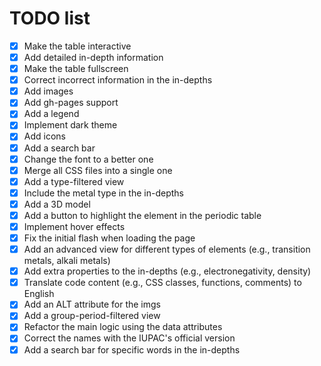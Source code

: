 # TODO list

- [X] Make the table interactive
- [X] Add detailed in-depth information
- [X] Make the table fullscreen
- [X] Correct incorrect information in the in-depths
- [X] Add images
- [X] Add gh-pages support
- [X] Add a legend
- [X] Implement dark theme
- [X] Add icons
- [X] Add a search bar
- [X] Change the font to a better one
- [X] Merge all CSS files into a single one
- [X] Add a type-filtered view
- [X] Include the metal type in the in-depths
- [X] Add a 3D model
- [X] Add a button to highlight the element in the periodic table
- [X] Implement hover effects
- [X] Fix the initial flash when loading the page
- [X] Add an advanced view for different types of elements (e.g., transition metals, alkali metals)
- [X] Add extra properties to the in-depths (e.g., electronegativity, density)
- [X] Translate code content (e.g., CSS classes, functions, comments) to English
- [X] Add an ALT attribute for the imgs
- [X] Add a group-period-filtered view
- [X] Refactor the main logic using the data attributes
- [X] Correct the names with the IUPAC's official version
- [X] Add a search bar for specific words in the in-depths
